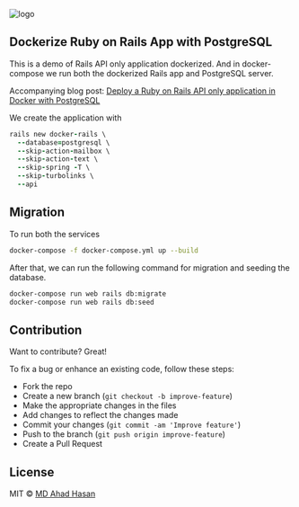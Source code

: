 ![logo](https://res.cloudinary.com/practicaldev/image/fetch/s--qtLpDnvY--/c_imagga_scale,f_auto,fl_progressive,h_420,q_auto,w_1000/https://dev-to-uploads.s3.amazonaws.com/i/47qjegyxjsp8uq0oemkg.png)

## Dockerize Ruby on Rails App with PostgreSQL
This is a demo of Rails API only application dockerized. And in docker-compose we run both the dockerized Rails app and PostgreSQL server.

Accompanying blog post: [Deploy a Ruby on Rails API only application in Docker with PostgreSQL](https://dev.to/joker666/deploy-a-ruby-on-rails-api-only-application-in-docker-with-postgresql-1933)

We create the application with 
```ruby
rails new docker-rails \
  --database=postgresql \
  --skip-action-mailbox \
  --skip-action-text \
  --skip-spring -T \
  --skip-turbolinks \
  --api
```

## Migration
To run both the services
```bash
docker-compose -f docker-compose.yml up --build
```

After that, we can run the following command for migration and seeding the database.

```bash
docker-compose run web rails db:migrate
docker-compose run web rails db:seed
```

## Contribution
Want to contribute? Great!

To fix a bug or enhance an existing code, follow these steps:

- Fork the repo
- Create a new branch (`git checkout -b improve-feature`)
- Make the appropriate changes in the files
- Add changes to reflect the changes made
- Commit your changes (`git commit -am 'Improve feature'`)
- Push to the branch (`git push origin improve-feature`)
- Create a Pull Request

## License
MIT © [MD Ahad Hasan](https://github.com/joker666)
